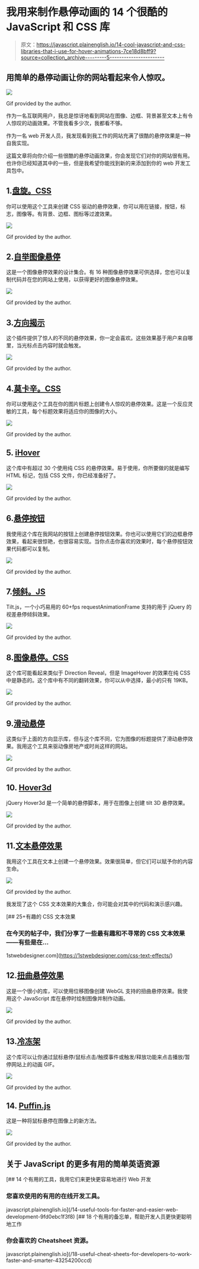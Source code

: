 # 我用来制作悬停动画的 14 个很酷的 JavaScript 和 CSS 库

> 原文：<https://javascript.plainenglish.io/14-cool-javascript-and-css-libraries-that-i-use-for-hover-animations-7ce18d8bff9?source=collection_archive---------5----------------------->

## 用简单的悬停动画让你的网站看起来令人惊叹。

![](img/553c711ee4495f0e421ee1b3b6a4b86c.png)

Gif provided by the author.

作为一名互联网用户，我总是惊讶地看到网站在图像、边框、背景甚至文本上有令人惊叹的动画效果。不管我看多少次，我都看不够。

作为一名 web 开发人员，我发现看到我工作的网站充满了很酷的悬停效果是一种自我实现。

这篇文章将向你介绍一些很酷的悬停动画效果，你会发现它们对你的网站很有用。也许你已经知道其中的一些，但是我希望你能找到新的来添加到你的 web 开发工具包中。

## 1.[盘旋。CSS](http://ianlunn.github.io/Hover/)

你可以使用这个工具来创建 CSS 驱动的悬停效果，你可以用在链接，按钮，标志，图像等。有背景、边框、图标等过渡效果。

![](img/b506e1079851ce18c35336b25ad52c4d.png)

Gif provided by the author.

## 2.[自举图像悬停](https://miketricking.github.io/bootstrap-image-hover/)

这是一个图像悬停效果的设计集合。有 16 种图像悬停效果可供选择，您也可以复制代码并在您的网站上使用，以获得更好的图像悬停效果。

![](img/e3bb3cb154573af9ae8745c40d0a2052.png)

Gif provided by the author.

## 3.[方向揭示](https://nigelotoole.github.io/direction-reveal/)

这个插件提供了惊人的不同的悬停效果，你一定会喜欢。这些效果基于用户来自哪里，当光标点击内容时就会触发。

![](img/7664a110c79ee5801c27c4a8c69d06d6.png)

Gif provided by the author.

## 4.[莫卡辛。CSS](https://eliezerpujols.github.io/mocassin.css/)

你可以使用这个工具在你的图片标题上创建令人惊叹的悬停效果。这是一个反应灵敏的工具，每个标题效果将适应你的图像的大小。

![](img/b1736935381c0e21d696dcb658cab733.png)

Gif provided by the author.

## 5. [iHover](https://github.com/gudh/ihover)

这个库中有超过 30 个使用纯 CSS 的悬停效果。易于使用，你所要做的就是编写 HTML 标记，包括 CSS 文件，你已经准备好了。

![](img/5919811216fce89d2897432fc2ad37eb.png)

Gif provided by the author.

## 6.[悬停按钮](https://varin6.github.io/Hover-Buttons/)

我使用这个库在我网站的按钮上创建悬停按钮效果。你也可以使用它们的边框悬停效果，看起来很惊艳，也很容易实现。当你点击你喜欢的效果时，每个悬停按钮效果代码都可以复制。

![](img/11cb6e7acbe99c6468d530889c51130e.png)

Gif provided by the author.

## 7.[倾斜。JS](https://github.com/gijsroge/tilt.js)

Tilt.js，一个小巧易用的 60+fps requestAnimationFrame 支持的用于 jQuery 的视差悬停倾斜效果。

![](img/baa42a23769904d5253d304132eab217.png)

Gif provided by the author.

## 8.[图像悬停。CSS](https://github.com/ciar4n/imagehover.css)

这个库可能看起来类似于 Direction Reveal，但是 ImageHover 的效果在纯 CSS 中是静态的。这个库中有不同的翻转效果，你可以从中选择，最小的只有 19KB。

![](img/553c711ee4495f0e421ee1b3b6a4b86c.png)

Gif provided by the author.

## 9.[滑动悬停](https://github.com/wayou/SlipHover)

这类似于上面的方向显示库，但与这个库不同，它为图像的标题提供了滑动悬停效果。我用这个工具来驱动像房地产或时尚这样的网站。

![](img/8e95746a67901abf4e9e07eaa88f7052.png)

Gif provided by the author.

## 10. [Hover3d](http://ariona.github.io/hover3d/index.html)

jQuery Hover3d 是一个简单的悬停脚本，用于在图像上创建 tilt 3D 悬停效果。

![](img/12408632ac10ee93dba337832968b8b4.png)

Gif provided by the author.

## 11.[文本悬停效果](https://github.com/DesignDrastic/text-hover-effects-in-css)

我用这个工具在文本上创建一个悬停效果。效果很简单，但它们可以赋予你的内容生命。

![](img/10975e4e3b05a5513e9845a004b9fe52.png)

Gif provided by the author.

我发现了这个 CSS 文本效果的大集合，你可能会对其中的代码和演示感兴趣。

[](https://1stwebdesigner.com/css-text-effects/) [## 25+有趣的 CSS 文本效果

### 在今天的帖子中，我们分享了一些最有趣和不寻常的 CSS 文本效果——有些是在…

1stwebdesigner.com](https://1stwebdesigner.com/css-text-effects/) 

## 12.[扭曲悬停效果](https://github.com/robin-dela/hover-effect)

这是一个很小的库，可以使用位移图像创建 WebGL 支持的扭曲悬停效果。我使用这个 JavaScript 库在悬停时绘制图像并制作动画。

![](img/1183e879017d9fa5d9502475fcf78b1b.png)

Gif provided by the author.

## 13.[冷冻架](https://github.com/ctrl-freaks/freezeframe.js)

这个库可以让你通过鼠标悬停/鼠标点击/触摸事件或触发/释放功能来点击播放/暂停网站上的动画 GIF。

![](img/00e17eb6b498c43a9824bc53f4d1094e.png)

Gif provided by the author.

## 14. [Puffin.js](https://github.com/Treast/puffin.js)

这是一种将鼠标悬停在图像上的新方法。

![](img/36a0bb30d926b64a66749dcb7841c671.png)

Gif provided by the author.

## 关于 JavaScript 的更多有用的简单英语资源

[](/14-useful-tools-for-faster-and-easier-web-development-9fd0ebc1f3f8) [## 14 个有用的工具，我用它们来更快更容易地进行 Web 开发

### 您喜欢使用的有用的在线开发工具。

javascript.plainenglish.io](/14-useful-tools-for-faster-and-easier-web-development-9fd0ebc1f3f8) [](/18-useful-cheat-sheets-for-developers-to-work-faster-and-smarter-43254200ccd) [## 18 个有用的备忘单，帮助开发人员更快更聪明地工作

### 你会喜欢的 Cheatsheet 资源。

javascript.plainenglish.io](/18-useful-cheat-sheets-for-developers-to-work-faster-and-smarter-43254200ccd)